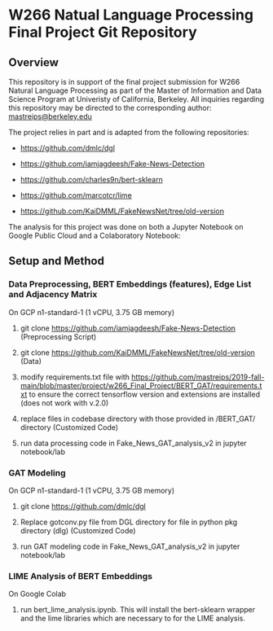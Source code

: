# W266 Natual Language Processing Final Project Git Repository

## Overview

This repository is in support of the final project submission for W266 Natural Language Processing as part of the Master of Information and Data Science Program at Univeristy of California, Berkeley. 
All inquiries regarding this repository may be directed to the corresponding author: mastreips@berkeley.edu

The project relies in part and is adapted from the following repositories:

- https://github.com/dmlc/dgl

- https://github.com/iamjagdeesh/Fake-News-Detection

- https://github.com/charles9n/bert-sklearn

- https://github.com/marcotcr/lime

- https://github.com/KaiDMML/FakeNewsNet/tree/old-version

The analysis for this project was done on both a Jupyter Notebook on Google Public Cloud and a Colaboratory Notebook:

## Setup and Method

### Data Preprocessing, BERT Embeddings (features), Edge List and Adjacency Matrix

On GCP n1-standard-1 (1 vCPU, 3.75 GB memory)

1) git clone https://github.com/iamjagdeesh/Fake-News-Detection (Preprocessing Script)

2) git clone https://github.com/KaiDMML/FakeNewsNet/tree/old-version (Data)

3) modify requirements.txt file with https://github.com/mastreips/2019-fall-main/blob/master/project/w266_Final_Project/BERT_GAT/requirements.txt to ensure the correct tensorflow version and extensions are installed (does not work with v.2.0)

4) replace files in codebase directory with those provided in /BERT_GAT/ directory (Customized Code)

5) run data processing code in Fake_News_GAT_analysis_v2 in jupyter notebook/lab 

### GAT Modeling

On GCP n1-standard-1 (1 vCPU, 3.75 GB memory)

1) git clone https://github.com/dmlc/dgl

2) Replace gotconv.py file from DGL directory for file in python pkg directory (dlg) (Customized Code)

3) run GAT modeling code in Fake_News_GAT_analysis_v2 in jupyter notebook/lab

### LIME Analysis of BERT Embeddings

On Google Colab 

1) run bert_lime_analysis.ipynb.  This will install the bert-sklearn wrapper and the lime libraries which are necessary to for the LIME analysis. 



